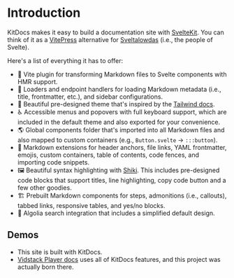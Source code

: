 # Introduction

KitDocs makes it easy to build a documentation site with [SvelteKit](https://kit.svelte.dev/docs).
You can think of it as a [VitePress](https://vitepress.vuejs.org) alternative for
[Sveltalowdas](https://twitter.com/sveltejs/status/1226662581449953280) (i.e., the people of Svelte).

Here's a list of everything it has to offer:

- :memo: Vite plugin for transforming Markdown files to Svelte components with HMR support.
- :satellite: Loaders and endpoint handlers for loading Markdown metadata (i.e., title, frontmatter, etc.),
  and sidebar configurations.
- :art: Beautiful pre-designed theme that's inspired by the [Tailwind docs](https://tailwindcss.com/docs/installation).
- :wheelchair: Accessible menus and popovers with full keyboard support, which are included
  in the default theme and also exported for your convenience.
- :earth_americas: Global components folder that's imported into all Markdown files
  and also mapped to custom containers (e.g., `Button.svelte` -> `:::button`).
- :jigsaw: Markdown extensions for header anchors, file links, YAML frontmatter, emojis, custom
  containers, table of contents, code fences, and importing code snippets.
- :framed_picture: Beautiful syntax highlighting with [Shiki](https://shiki.matsu.io). This
  includes pre-designed code blocks that support titles, line highlighting, copy code button and a
  few other goodies.
- :building_construction: Prebuilt Markdown components for steps, admonitions (i.e., callouts),
  tabbed links, responsive tables, and yes/no blocks.
- :mag_right: Algolia search integration that includes a simplified default design.

## Demos

- This site is built with KitDocs.
- [Vidstack Player docs](https://www.vidstack.io/docs/player) uses all of KitDocs features, and
  this project was actually born there.
